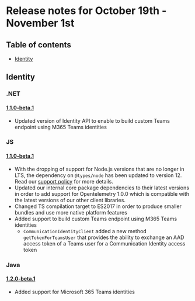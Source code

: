 # Release notes for October 19th - November 1st

## Table of contents
* [Identity](#identity)

## Identity

### .NET
#### [1.1.0-beta.1](https://github.com/Azure/azure-sdk-for-net/blob/main/sdk/communication/Azure.Communication.Identity/CHANGELOG.md#110-beta1-2021-10-29)

- Updated version of Identity API to enable to build custom Teams endpoint using M365 Teams identities

### JS
#### [1.1.0-beta.1](https://github.com/Azure/azure-sdk-for-js/blob/main/sdk/communication/communication-identity/CHANGELOG.md#110-beta1-2021-10-29)

- With the dropping of support for Node.js versions that are no longer in LTS, the dependency on `@types/node` has been updated to version 12. Read our [support policy](https://github.com/Azure/azure-sdk-for-js/blob/main/SUPPORT.md) for more details.
- Updated our internal core package dependencies to their latest versions in order to add support for Opentelemetry 1.0.0 which is compatible with the latest versions of our other client libraries.
- Changed TS compilation target to ES2017 in order to produce smaller bundles and use more native platform features
- Added support to build custom Teams endpoint using M365 Teams identities
  - `CommunicationIdentityClient` added a new method `getTokenForTeamsUser` that provides the ability to exchange an AAD access token of a Teams user for a Communication Identity access token

### Java
#### [1.2.0-beta.1](https://github.com/Azure/azure-sdk-for-java/blob/main/sdk/communication/azure-communication-identity/CHANGELOG.md#120-beta1-2021-10-29)

- Added support for Microsoft 365 Teams identities
